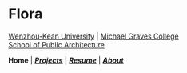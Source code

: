 # Flora

[Wenzhou-Kean University](https://wku.edu.cn/) | [Michael Graves College<br/>
School of Public Architecture](http://design.wku.edu.cn/)<br/>

**Home** | ***[Projects](https://ZMRFlora.github.io/Portfolio/Projects)*** | ***[Resume](https://ZMRFlora.github.io/Portfolio/Resume)*** | ***[About](https://ZMRFlora.github.io/Portfolio/About)*** 

